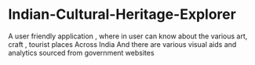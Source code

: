 # Indian-Cultural-Heritage-Explorer
A user friendly application , where in user can know about the various art, craft , tourist places Across India And there are various visual aids and analytics  sourced from government websites
